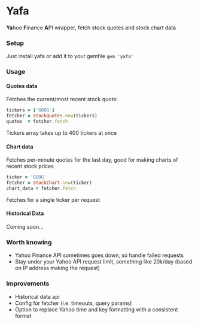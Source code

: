 # Yafa

**Ya**hoo **F**inance **A**PI wrapper, fetch stock quotes and stock 
chart data

### Setup

Just install yafa or add it to your gemfile `gem 'yafa'`

### Usage
#### Quotes data

Fetches the current/most recent stock quote:

```ruby
tickers = ['GOOG']
fetcher = StockQuotes.new(tickers)
quotes  = fetcher.fetch
```

Tickers array takes up to 400 tickers at once

#### Chart data

Fetches per-minute quotes for the last day, good for making charts of
recent stock prices

```ruby
ticker = 'GOOG'
fetcher = StockChart.new(ticker)
chart_data = fetcher.fetch
```

Fetches for a single ticker per request

#### Historical Data

Coming soon...

### Worth knowing
 * Yahoo Finance API sometimes goes down, so handle failed requests
 * Stay under your Yahoo API request limit, something like 20k/day 
 (based on IP address making the request)

### Improvements
 * Historical data api
 * Config for fetcher (i.e. timeouts, query params)
 * Option to replace Yahoo time and key formatting with a consistent 
 format
